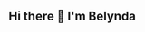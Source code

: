 ## Hi there 👋 I'm Belynda

<!--
**belynda0/Belynda0** is a ✨ _special_ ✨ repository because its `README.md` (this file) appears on your GitHub profile.

Here are some ideas to get you started:

- 🔭 I’m currently working on ...
- 🌱 I’m currently learning ...
- 👯 I’m looking to collaborate on ...
- 🤔 I’m looking for help with ...
- 💬 Ask me about social science topics
- 📫 How to reach me: bpherrrea@ucsd.edu
- 😄 Pronouns: she/her
- ⚡ Fun fact: In high school, I raised farm animals. I went to undergrad at UC San Diego as a transfer student. In my free time, I enjoy going to the beach, hanging out with friends, traveling, and listening to podcasts.
-->
